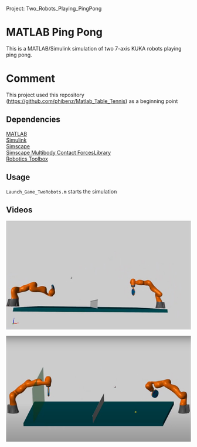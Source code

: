 Project: Two_Robots_Playing_PingPong
# MATLAB Ping Pong
This is a MATLAB/Simulink simulation of two 7-axis KUKA robots playing ping pong.

# Comment
This project used this repository (https://github.com/phibenz/Matlab_Table_Tennis) as a beginning point 

## Dependencies
[MATLAB](https://de.mathworks.com/help/matlab/)  
[Simulink](https://de.mathworks.com/help/simulink/index.html)  
[Simscape](https://de.mathworks.com/help/physmod/simscape/index.html)  
[Simscape Multibody Contact ForcesLibrary](https://de.mathworks.com/matlabcentral/fileexchange/47417-simscape-multibody-contact-forces-library)  
[Robotics Toolbox](https://www.mathworks.com/products/robotics.html)  

## Usage
`Launch_Game_TwoRobots.m` starts the simulation

## Videos
[![Two Robots Playing Ping pong](https://github.com/Fadi-AlMasalmah/Two_Robots_Playing_PingPong/blob/master/Video/1.jpg)](https://youtu.be/covMtJ-vK6g "KUKA IIWA7 playing ping pong (Kuka IIWA7 playing ping pong (MATLAB simulation))")

[![Two Robots Playing Ping pong 2](https://github.com/Fadi-AlMasalmah/Two_Robots_Playing_PingPong/blob/master/Video/2.jpg)](https://youtu.be/ley3xYENL5k)
